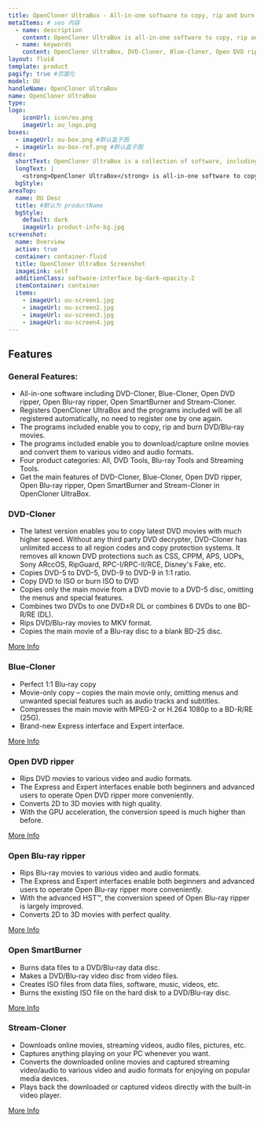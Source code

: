 ```yaml
---
title: OpenCloner UltraBox - All-in-one software to copy, rip and burn DVD/Blu-ray movies
metaItems: # seo 内容
  - name: description
    content: OpenCloner UltraBox is all-in-one software to copy, rip and burn DVD/Blu-ray movies plus to download/capture online movies and convert them to various video and audio formats.
  - name: keywords
    content: OpenCloner UltraBox, DVD-Cloner, Blue-Cloner, Open DVD ripper, Open Blu-ray ripper, Open SmartBurner, Stream-Cloner
layout: fluid
template: product
pagify: true #页面化
model: OU
handleName: OpenCloner UltraBox 
name: OpenCloner UltraBox
type: 
logo:
    iconUrl: icon/ou.png
    imageUrl: ou_logo.png
boxes:
  - imageUrl: ou-box.png #默认盒子图
  - imageUrl: ou-box-ref.png #默认盒子图
desc:
  shortText: OpenCloner UltraBox is a collection of software, including DVD-Cloner, Blue-Cloner, Open DVD Ripper, Open Blu-ray Ripper and more.
  longText: |
    <strong>OpenCloner UltraBox</strong> is all-in-one software to copy, rip and burn DVD/Blu-ray movies. It also enables you to download/capture online movies and convert them to various video and audio formats. It has six programs including DVD-Cloner, Blue-Cloner, Open DVD ripper, Open Blu-ray ripper, Open SmartBurner and Stream-Cloner. They can be operated conveniently on OpenCloner UltraBox's main interface without downloading again. Once OpenCloner UltraBox is registered successfully, the six programs included will be registered automatically. With this excellent software, you can easily realize perfect multimedia enjoyment.
  bgStyle: 
areaTop:
  name: OU Desc
  title: #默认为 productName
  bgStyle: 
    default: dark
    imageUrl: product-info-bg.jpg    
screenshot:
  name: Overview
  active: true
  container: container-fluid
  title: OpenCloner UltraBox Screenshot
  imageLink: self
  additionClass: software-interface bg-dark-opacity-2
  itemContainer: container
  items:
    - imageUrl: ou-screen1.jpg
    - imageUrl: ou-screen2.jpg
    - imageUrl: ou-screen3.jpg
    - imageUrl: ou-screen4.jpg      
---
```


## Features

### **General Features:**

*   All-in-one software including DVD-Cloner, Blue-Cloner, Open DVD ripper, Open Blu-ray ripper, Open SmartBurner and Stream-Cloner.
*   Registers OpenCloner UltraBox and the programs included will be all registered automatically, no need to register one by one again.
*   The programs included enable you to copy, rip and burn DVD/Blu-ray movies.
*   The programs included enable you to download/capture online movies and convert them to various video and audio formats.
*   Four product categories: All, DVD Tools, Blu-ray Tools and Streaming Tools.
*   Get the main features of DVD-Cloner, Blue-Cloner, Open DVD ripper, Open Blu-ray ripper, Open SmartBurner and Stream-Cloner in OpenCloner UltraBox.

### DVD-Cloner

*   The latest version enables you to copy latest DVD movies with much higher speed. Without any third party DVD decrypter, DVD-Cloner has unlimited access to all region codes and copy protection systems. It removes all known DVD protections such as CSS, CPPM, APS, UOPs, Sony ARccOS, RipGuard, RPC-I/RPC-II/RCE, Disney's Fake, etc.
*   Copies DVD-5 to DVD-5, DVD-9 to DVD-9 in 1:1 ratio.
*   Copy DVD to ISO or burn ISO to DVD
*   Copies only the main movie from a DVD movie to a DVD-5 disc, omitting the menus and special features.
*   Combines two DVDs to one DVD±R DL or combines 6 DVDs to one BD-R/RE (DL).
*   Rips DVD/Blu-ray movies to MKV format.
*   Copies the main movie of a Blu-ray disc to a blank BD-25 disc.

[More Info](/dvd-cloner/)

### Blue-Cloner

*   Perfect 1:1 Blu-ray copy
*   Movie-only copy – copies the main movie only, omitting menus and unwanted special features such as audio tracks and subtitles.
*   Compresses the main movie with MPEG-2 or H.264 1080p to a BD-R/RE (25G).
*   Brand-new Express interface and Expert interface.

[More Info](https://www.blue-cloner.com/)

### Open DVD ripper

*   Rips DVD movies to various video and audio formats.
*   The Express and Expert interfaces enable both beginners and advanced users to operate Open DVD ripper more conveniently.
*   Converts 2D to 3D movies with high quality.
*   With the GPU acceleration, the conversion speed is much higher than before.

[More Info](http://www.open-dvd-ripper.com/)

### Open Blu-ray ripper

*   Rips Blu-ray movies to various video and audio formats.
*   The Express and Expert interfaces enable both beginners and advanced users to operate Open Blu-ray ripper more conveniently.
*   With the advanced HST™, the conversion speed of Open Blu-ray ripper is largely improved.
*   Converts 2D to 3D movies with perfect quality.

[More Info](http://www.open-bluray-ripper.com/)

### Open SmartBurner

*   Burns data files to a DVD/Blu-ray data disc.
*   Makes a DVD/Blu-ray video disc from video files.
*   Creates ISO files from data files, software, music, videos, etc.
*   Burns the existing ISO file on the hard disk to a DVD/Blu-ray disc.

[More Info](/open-smartburner/)

### Stream-Cloner

*   Downloads online movies, streaming videos, audio files, pictures, etc.
*   Captures anything playing on your PC whenever you want.
*   Converts the downloaded online movies and captured streaming video/audio to various video and audio formats for enjoying on popular media devices.
*   Plays back the downloaded or captured videos directly with the built-in video player.

[More Info](http://www.stream-cloner.com/)